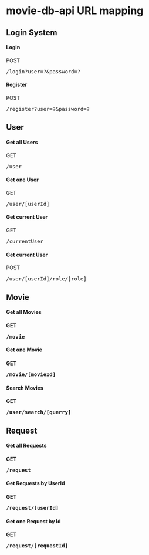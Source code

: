<h1>movie-db-api URL mapping</h1>

<h2>Login System</h2>
<h4>Login</h4>
<p>POST
<pre>/login?user=?&password=?</pre>

<h4>Register</h4>
<p>POST
<pre>/register?user=?&password=?</pre>


<h2>User</h2>
<h4>Get all Users</h4>
<p>GET
<pre>/user</pre>

<h4>Get one User</h4>
<p>GET
<pre>/user/[userId]</pre>

<h4>Get current User</h4>
<p>GET
<pre>/currentUser</pre>

<h4>Get current User</h4>
<p>POST
<pre>/user/[userId]/role/[role]</pre>


<h2>Movie</h2>
<h4>Get all Movies<h4>
<p>GET
<pre>/movie</pre>

<h4>Get one Movie<h4>
<p>GET
<pre>/movie/[movieId]</pre>

<h4>Search Movies<h4>
<p>GET
<pre>/user/search/[querry]</pre>


<h2>Request</h2>
<h4>Get all Requests<h4>
<p>GET
<pre>/request</pre>

<h4>Get Requests by UserId<h4>
<p>GET
<pre>/request/[userId]</pre>

<h4>Get one Request by Id<h4>
<p>GET
<pre>/request/[requestId]</pre>
